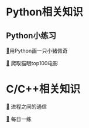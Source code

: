 # Python相关知识
## Python小练习

[🔎](docs/Python/shehuiren.md)用Python画一只小猪佩奇

[🔎](docs/Python/爬取猫眼top100电影.md) 爬取猫眼top100电影

# C/C++相关知识
[🔎]() 进程之间的通信

[🔎](docs/C++/每日一练.md) 每日一练

